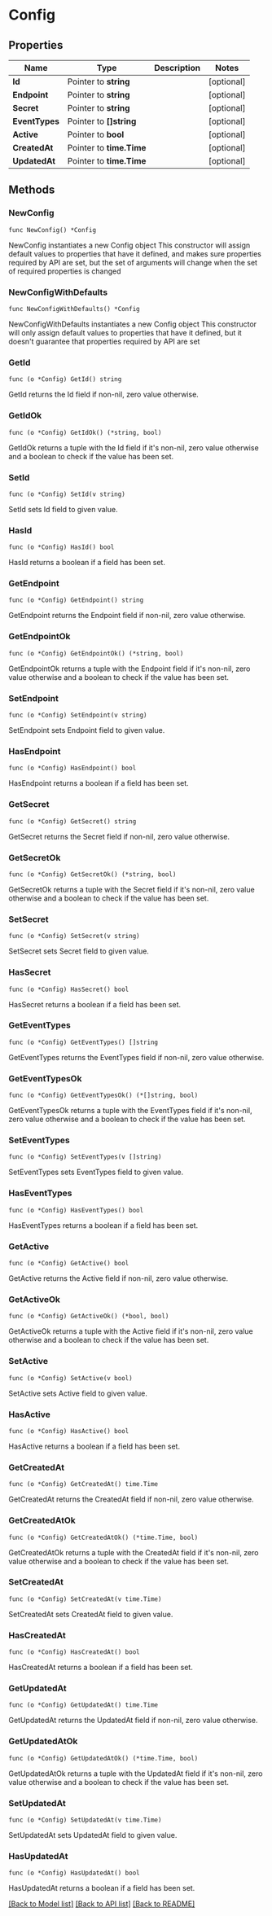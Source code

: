 # Config

## Properties

Name | Type | Description | Notes
------------ | ------------- | ------------- | -------------
**Id** | Pointer to **string** |  | [optional] 
**Endpoint** | Pointer to **string** |  | [optional] 
**Secret** | Pointer to **string** |  | [optional] 
**EventTypes** | Pointer to **[]string** |  | [optional] 
**Active** | Pointer to **bool** |  | [optional] 
**CreatedAt** | Pointer to **time.Time** |  | [optional] 
**UpdatedAt** | Pointer to **time.Time** |  | [optional] 

## Methods

### NewConfig

`func NewConfig() *Config`

NewConfig instantiates a new Config object
This constructor will assign default values to properties that have it defined,
and makes sure properties required by API are set, but the set of arguments
will change when the set of required properties is changed

### NewConfigWithDefaults

`func NewConfigWithDefaults() *Config`

NewConfigWithDefaults instantiates a new Config object
This constructor will only assign default values to properties that have it defined,
but it doesn't guarantee that properties required by API are set

### GetId

`func (o *Config) GetId() string`

GetId returns the Id field if non-nil, zero value otherwise.

### GetIdOk

`func (o *Config) GetIdOk() (*string, bool)`

GetIdOk returns a tuple with the Id field if it's non-nil, zero value otherwise
and a boolean to check if the value has been set.

### SetId

`func (o *Config) SetId(v string)`

SetId sets Id field to given value.

### HasId

`func (o *Config) HasId() bool`

HasId returns a boolean if a field has been set.

### GetEndpoint

`func (o *Config) GetEndpoint() string`

GetEndpoint returns the Endpoint field if non-nil, zero value otherwise.

### GetEndpointOk

`func (o *Config) GetEndpointOk() (*string, bool)`

GetEndpointOk returns a tuple with the Endpoint field if it's non-nil, zero value otherwise
and a boolean to check if the value has been set.

### SetEndpoint

`func (o *Config) SetEndpoint(v string)`

SetEndpoint sets Endpoint field to given value.

### HasEndpoint

`func (o *Config) HasEndpoint() bool`

HasEndpoint returns a boolean if a field has been set.

### GetSecret

`func (o *Config) GetSecret() string`

GetSecret returns the Secret field if non-nil, zero value otherwise.

### GetSecretOk

`func (o *Config) GetSecretOk() (*string, bool)`

GetSecretOk returns a tuple with the Secret field if it's non-nil, zero value otherwise
and a boolean to check if the value has been set.

### SetSecret

`func (o *Config) SetSecret(v string)`

SetSecret sets Secret field to given value.

### HasSecret

`func (o *Config) HasSecret() bool`

HasSecret returns a boolean if a field has been set.

### GetEventTypes

`func (o *Config) GetEventTypes() []string`

GetEventTypes returns the EventTypes field if non-nil, zero value otherwise.

### GetEventTypesOk

`func (o *Config) GetEventTypesOk() (*[]string, bool)`

GetEventTypesOk returns a tuple with the EventTypes field if it's non-nil, zero value otherwise
and a boolean to check if the value has been set.

### SetEventTypes

`func (o *Config) SetEventTypes(v []string)`

SetEventTypes sets EventTypes field to given value.

### HasEventTypes

`func (o *Config) HasEventTypes() bool`

HasEventTypes returns a boolean if a field has been set.

### GetActive

`func (o *Config) GetActive() bool`

GetActive returns the Active field if non-nil, zero value otherwise.

### GetActiveOk

`func (o *Config) GetActiveOk() (*bool, bool)`

GetActiveOk returns a tuple with the Active field if it's non-nil, zero value otherwise
and a boolean to check if the value has been set.

### SetActive

`func (o *Config) SetActive(v bool)`

SetActive sets Active field to given value.

### HasActive

`func (o *Config) HasActive() bool`

HasActive returns a boolean if a field has been set.

### GetCreatedAt

`func (o *Config) GetCreatedAt() time.Time`

GetCreatedAt returns the CreatedAt field if non-nil, zero value otherwise.

### GetCreatedAtOk

`func (o *Config) GetCreatedAtOk() (*time.Time, bool)`

GetCreatedAtOk returns a tuple with the CreatedAt field if it's non-nil, zero value otherwise
and a boolean to check if the value has been set.

### SetCreatedAt

`func (o *Config) SetCreatedAt(v time.Time)`

SetCreatedAt sets CreatedAt field to given value.

### HasCreatedAt

`func (o *Config) HasCreatedAt() bool`

HasCreatedAt returns a boolean if a field has been set.

### GetUpdatedAt

`func (o *Config) GetUpdatedAt() time.Time`

GetUpdatedAt returns the UpdatedAt field if non-nil, zero value otherwise.

### GetUpdatedAtOk

`func (o *Config) GetUpdatedAtOk() (*time.Time, bool)`

GetUpdatedAtOk returns a tuple with the UpdatedAt field if it's non-nil, zero value otherwise
and a boolean to check if the value has been set.

### SetUpdatedAt

`func (o *Config) SetUpdatedAt(v time.Time)`

SetUpdatedAt sets UpdatedAt field to given value.

### HasUpdatedAt

`func (o *Config) HasUpdatedAt() bool`

HasUpdatedAt returns a boolean if a field has been set.


[[Back to Model list]](../README.md#documentation-for-models) [[Back to API list]](../README.md#documentation-for-api-endpoints) [[Back to README]](../README.md)


